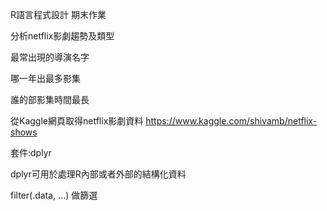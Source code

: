 R語言程式設計 期末作業

分析netflix影劇趨勢及類型
 
 最常出現的導演名字

 哪一年出最多影集

 誰的部影集時間最長
 
從Kaggle網頁取得netflix影劇資料 https://www.kaggle.com/shivamb/netflix-shows

套件:dplyr

 dplyr可用於處理R內部或者外部的結構化資料

 filter(.data, ...) 做篩選
